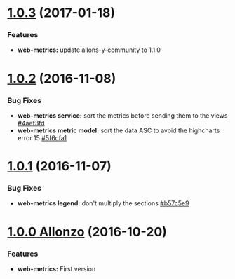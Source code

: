 <a name="1.0.3"></a>
# [1.0.3](https://github.com/CodeCorico/allons-y-web-metrics/compare/1.0.2...1.0.3) (2017-01-18)

### Features
* **web-metrics:** update allons-y-community to 1.1.0

<a name="1.0.2"></a>
# [1.0.2](https://github.com/CodeCorico/allons-y-web-metrics/compare/1.0.1...1.0.2) (2016-11-08)

### Bug Fixes
* **web-metrics service:** sort the metrics before sending them to the views [#4aef3fd](https://github.com/CodeCorico/allons-y-web-metrics/commit/4aef3fd)
* **web-metrics metric model:** sort the data ASC to avoid the highcharts error 15 [#5f6cfa1](https://github.com/CodeCorico/allons-y-web-metrics/commit/5f6cfa1)

<a name="1.0.1"></a>
# [1.0.1](https://github.com/CodeCorico/allons-y-web-metrics/compare/1.0.0...1.0.1) (2016-11-07)

### Bug Fixes
* **web-metrics legend:** don't multiply the sections [#b57c5e9](https://github.com/CodeCorico/allons-y-web-metrics/commit/b57c5e9)

<a name="1.0.0"></a>

# [1.0.0 Allonzo](https://github.com/CodeCorico/allons-y-web-metrics/releases/tag/1.0.0) (2016-10-20)


### Features

* **web-metrics:** First version
